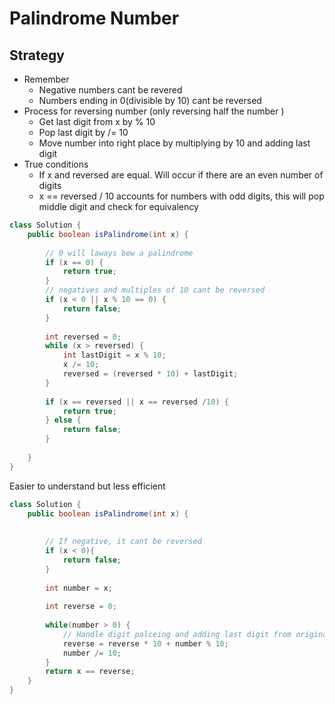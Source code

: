 # Palindrome Number

## Strategy

* Remember
  * Negative numbers cant be revered
  * Numbers ending in 0(divisible by 10) cant be reversed&#x20;
* Process for reversing number (only reversing half the number )
  * Get last digit from x by % 10
  * Pop last digit by /= 10
  * Move number into right place by multiplying by 10 and adding last digit
* True conditions
  * If x and reversed are equal. Will occur if there are an even number of digits
  * x == reversed / 10 accounts for numbers with odd digits, this will pop middle digit and check for equivalency &#x20;

```java
class Solution {
    public boolean isPalindrome(int x) {
        
        // 0 will laways bew a palindrome
        if (x == 0) {
            return true;
        }
        // negatives and multiples of 10 cant be reversed
        if (x < 0 || x % 10 == 0) {
            return false;
        }
        
        int reversed = 0;
        while (x > reversed) {
            int lastDigit = x % 10;
            x /= 10;
            reversed = (reversed * 10) + lastDigit;
        }
        
        if (x == reversed || x == reversed /10) {
            return true;
        } else {
            return false;
        }
        
    }
}
```

Easier to understand but less efficient

```java
class Solution {
    public boolean isPalindrome(int x) {
        
        
        // If negative, it cant be reversed
        if (x < 0){
            return false;
        }
        
        int number = x;
        
        int reverse = 0;
        
        while(number > 0) {
            // Handle digit palceing and adding last digit from original number
            reverse = reverse * 10 + number % 10;
            number /= 10;
        }
        return x == reverse;
    }
}
```
